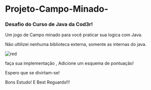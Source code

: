 # Projeto-Campo-Minado-

<h3>Desafio do Curso de Java da Cod3r!</h3>
<p>Um jogo de Campo minado para você praticar sua logica com Java.</>
<p>Não ultilizei nenhuma biblioteca externa, somente as internas do java.</p>

![red](https://user-images.githubusercontent.com/66083278/189235349-f300c269-6b9c-4a97-9e4c-def431388462.PNG)

<p>faça sua implementação , Adicione um esquema de pontuação!</p>
<p>Espero que se divirtam-se!</p>
<p>Bons Estudo! E Best Reguards!!!</p>
